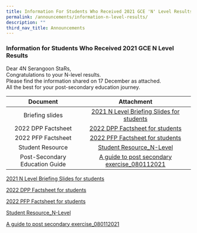 ```yaml
---
title: Information For Students Who Received 2021 GCE 'N' Level Results
permalink: /announcements/information-n-level-results/
description: ""
third_nav_title: Announcements
---
```


### Information for Students Who Received 2021 GCE N Level Results

Dear 4N Serangoon StaRs, <br>
Congratulations to your N-level results.  <br>
Please find the information shared on 17 December as attached. <br>
All the best for your post-secondary education journey.


| Document | Attachment |
|:---:|:---:|
| Briefing slides | [2021 N Level Briefing Slides for students](/files/2021%20N-Level%20Briefing%20Slides%20for%20Students%20School%20Website.pdf) |
| 2022 DPP Factsheet | [2022 DPP Factsheet for students](/files/2022%20DPP%20Factsheet%20for%20Students.pdf) |
| 2022 PFP Factsheet | [2022 PFP Factsheet for students](/files/2022%20PFP%20Factsheet%20for%20Students.pdf) |
| Student Resource | [Student Resource_N-Level](/files/Student%20Resource_N-Level.pdf) |
| Post-Secondary Education Guide | [A guide to post secondary exercise_080112021](/files/A-Guide-to-Post-Secondary-Exercise_080112021.pdf) |


[2021 N Level Briefing Slides for students](/files/2021%20N-Level%20Briefing%20Slides%20for%20Students%20School%20Website.pdf)

[2022 DPP Factsheet for students](/files/2022%20DPP%20Factsheet%20for%20Students.pdf)

[2022 PFP Factsheet for students](/files/2022%20PFP%20Factsheet%20for%20Students.pdf)

[Student Resource_N-Level](/files/Student%20Resource_N-Level.pdf)

[A guide to post secondary exercise_080112021](/files/A-Guide-to-Post-Secondary-Exercise_080112021.pdf)